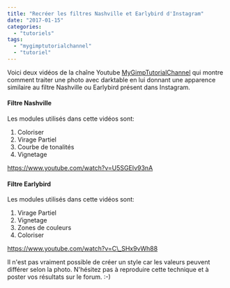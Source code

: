 ```yaml
---
title: "Recréer les filtres Nashville et Earlybird d'Instagram"
date: "2017-01-15"
categories: 
  - "tutoriels"
tags: 
  - "mygimptutorialchannel"
  - "tutoriel"
---
```


Voici deux vidéos de la chaîne Youtube [MyGimpTutorialChannel](https://www.youtube.com/channel/UCPHIhisbs90ks4-4EsdXtpQ) qui montre comment traiter une photo avec darktable en lui donnant une apparence similaire au filtre Nashville ou Earlybird présent dans Instagram.

#### Filtre Nashville

Les modules utilisés dans cette vidéos sont:

1. Coloriser
2. Virage Partiel
3. Courbe de tonalités
4. Vignetage

https://www.youtube.com/watch?v=U5SGEIv93nA

#### Filtre Earlybird

Les modules utilisés dans cette vidéos sont:

1. Virage Partiel
2. Vignetage
3. Zones de couleurs
4. Coloriser

https://www.youtube.com/watch?v=C\_SHx9vWh88

Il n'est pas vraiment possible de créer un style car les valeurs peuvent différer selon la photo. N'hésitez pas à reproduire cette technique et à poster vos résultats sur le forum. :-)
